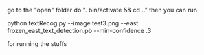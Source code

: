 go to the "open" folder
do ". bin/activate && cd .."
then you can run

python textRecog.py --image test3.png --east frozen_east_text_detection.pb --min-confidence .3

for running the stuffs

